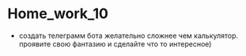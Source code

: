 # Home_work_10

* создать телеграмм бота желательно сложнее чем калькулятор. проявите свою фантазию и сделайте что то интересное)
